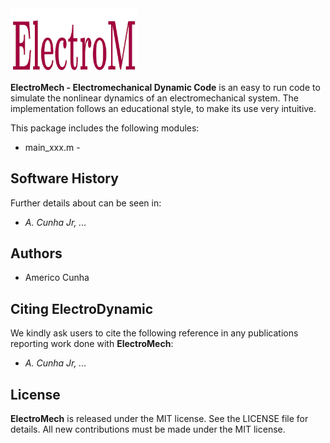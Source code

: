 <img src="logo/ElectroM.png" width="40%">

**ElectroMech - Electromechanical Dynamic Code**  is an easy to run code to simulate the nonlinear dynamics of an electromechanical system. The implementation follows an educational style, to make its use very intuitive. 

This package includes the following modules:
- main_xxx.m - 

## Software History

Further details about can be seen in:
- *A. Cunha Jr, ...*

## Authors
- Americo Cunha

## Citing ElectroDynamic

We kindly ask users to cite the following reference in any publications reporting work done with **ElectroMech**:
- *A. Cunha Jr, ...*

## License

**ElectroMech** is released under the MIT license. See the LICENSE file for details. All new contributions must be made under the MIT license.
